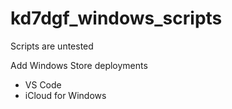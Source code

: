 # kd7dgf_windows_scripts

Scripts are untested

Add Windows Store deployments
* VS Code
* iCloud for Windows
